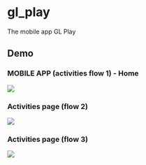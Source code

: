 # gl_play

The mobile app GL Play

## Demo

### MOBILE APP (activities flow 1) - Home
![](assets/gifs/home_preview.gif)  

### Activities page (flow 2)
![](assets/gifs/activities_preview_1.gif)  

### Activities page (flow 3)
![](assets/gifs/activities_preview_2.gif)  
